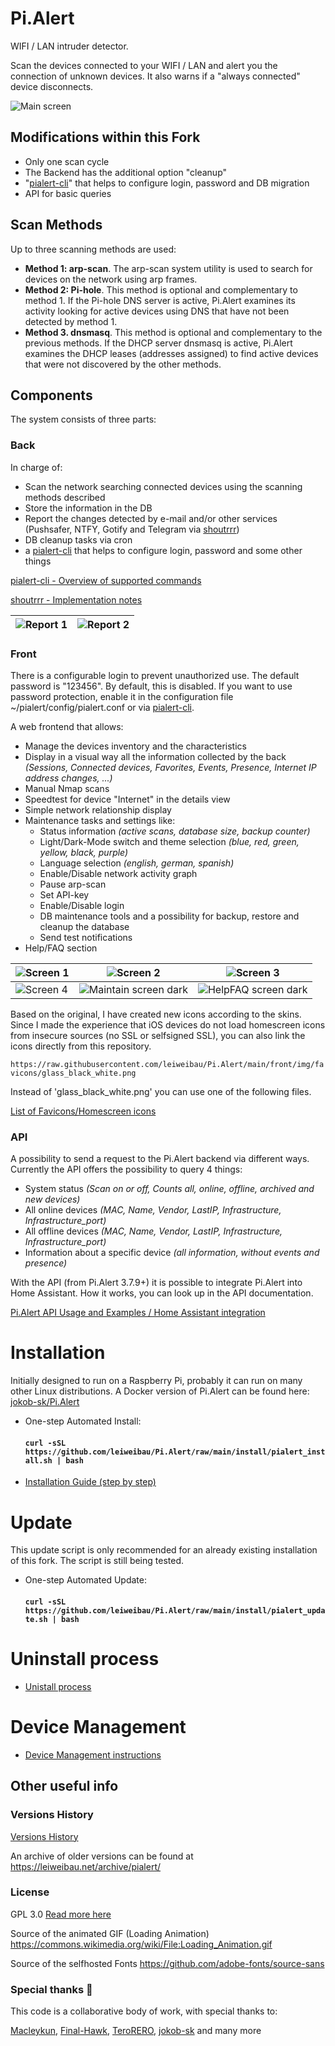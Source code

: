 # Pi.Alert
<!--- --------------------------------------------------------------------- --->

WIFI / LAN intruder detector.

Scan the devices connected to your WIFI / LAN and alert you the connection of
unknown devices. It also warns if a "always connected" device disconnects.

![Main screen][main]

## Modifications within this Fork
  - Only one scan cycle
  - The Backend has the additional option "cleanup"
  - "[pialert-cli](docs/PIALERTCLI.md)" that helps to configure login, password and DB migration
  - API for basic queries

## Scan Methods
Up to three scanning methods are used:
  - **Method 1: arp-scan**. The arp-scan system utility is used to search
        for devices on the network using arp frames.
  - **Method 2: Pi-hole**. This method is optional and complementary to
        method 1. If the Pi-hole DNS server is active, Pi.Alert examines its
        activity looking for active devices using DNS that have not been
        detected by method 1.
  - **Method 3. dnsmasq**. This method is optional and complementary to the
        previous methods. If the DHCP server dnsmasq is active, Pi.Alert
        examines the DHCP leases (addresses assigned) to find active devices
        that were not discovered by the other methods.

## Components
The system consists of three parts:

### Back
In charge of:
  - Scan the network searching connected devices using the scanning methods
    described
  - Store the information in the DB
  - Report the changes detected by e-mail and/or other services (Pushsafer, NTFY, Gotify and Telegram via [shoutrrr](https://github.com/containrrr/shoutrrr/))
  - DB cleanup tasks via cron
  - a [pialert-cli](docs/PIALERTCLI.md) that helps to configure login, password and some other things

[pialert-cli - Overview of supported commands](docs/PIALERTCLI.md)

[shoutrrr - Implementation notes](docs/SHOUTRRR.md)

  | ![Report 1][report1] | ![Report 2][report2] |
  | -------------------- | -------------------- |

### Front
There is a configurable login to prevent unauthorized use. The default password is "123456". By default, this is disabled. If you want to use password protection, enable it in the configuration file ~/pialert/config/pialert.conf or via [pialert-cli](docs/PIALERTCLI.md).

A web frontend that allows:
  - Manage the devices inventory and the characteristics
  - Display in a visual way all the information collected by the back *(Sessions, Connected devices, Favorites, Events, Presence, Internet IP address changes, ...)*
  - Manual Nmap scans
  - Speedtest for device "Internet" in the details view
  - Simple network relationship display
  - Maintenance tasks and settings like:
    - Status information *(active scans, database size, backup counter)*
    - Light/Dark-Mode switch and theme selection *(blue, red, green, yellow, black, purple)*
    - Language selection *(english, german, spanish)*
    - Enable/Disable network activity graph 
    - Pause arp-scan
    - Set API-key
    - Enable/Disable login
    - DB maintenance tools and a possibility for backup, restore and cleanup the database
    - Send test notifications
  - Help/FAQ section 

  | ![Screen 1][screen1]                   | ![Screen 2][screen2]                   | ![Screen 3][screen3]                   | 
  | -------------------------------------- | -------------------------------------- | -------------------------------------- |
  | ![Screen 4][screen4]                   | ![Maintain screen dark][maintain_dark] | ![HelpFAQ screen dark][helpfaq_dark]   |

Based on the original, I have created new icons according to the skins. Since I made the experience that iOS devices do not load homescreen icons from insecure sources (no SSL or selfsigned SSL), you can also link the icons directly from this repository.

```https://raw.githubusercontent.com/leiweibau/Pi.Alert/main/front/img/favicons/glass_black_white.png```

Instead of 'glass_black_white.png' you can use one of the following files.

[List of Favicons/Homescreen icons](docs/ICONS.md)


### API
A possibility to send a request to the Pi.Alert backend via different ways. Currently the API offers the possibility to query 4 things:
  - System status *(Scan on or off, Counts all, online, offline, archived and new devices)*
  - All online devices *(MAC, Name, Vendor, LastIP, Infrastructure, Infrastructure_port)*
  - All offline devices *(MAC, Name, Vendor, LastIP, Infrastructure, Infrastructure_port)*
  - Information about a specific device *(all information, without events and presence)*

With the API (from Pi.Alert 3.7.9+) it is possible to integrate Pi.Alert into Home Assistant. How it works, you can look up in the API documentation.

[Pi.Alert API Usage and Examples / Home Assistant integration](docs/API-USAGE.md)

# Installation
<!--- --------------------------------------------------------------------- --->
Initially designed to run on a Raspberry Pi, probably it can run on many other
Linux distributions. A Docker version of Pi.Alert can be found here: [jokob-sk/Pi.Alert](https://github.com/jokob-sk/Pi.Alert)

- One-step Automated Install:
  #### `curl -sSL https://github.com/leiweibau/Pi.Alert/raw/main/install/pialert_install.sh | bash`

- [Installation Guide (step by step)](docs/INSTALL.md)

# Update
<!--- --------------------------------------------------------------------- --->
This update script is only recommended for an already existing installation of this fork. The script is still being tested.

- One-step Automated Update:
  #### `curl -sSL https://github.com/leiweibau/Pi.Alert/raw/main/install/pialert_update.sh | bash`

# Uninstall process
<!--- --------------------------------------------------------------------- --->
  - [Unistall process](docs/UNINSTALL.md)


# Device Management
<!--- --------------------------------------------------------------------- --->
  - [Device Management instructions](docs/DEVICE_MANAGEMENT.md)


## Other useful info
<!--- --------------------------------------------------------------------- --->

### Versions History
  [Versions History](docs/VERSIONS_HISTORY.md)
  
  An archive of older versions can be found at https://leiweibau.net/archive/pialert/

### License
  GPL 3.0
  [Read more here](LICENSE.txt)

  Source of the animated GIF (Loading Animation)
  https://commons.wikimedia.org/wiki/File:Loading_Animation.gif
  
  Source of the selfhosted Fonts
  https://github.com/adobe-fonts/source-sans

### Special thanks 🥇

  This code is a collaborative body of work, with special thanks to: 

[Macleykun](https://github.com/Macleykun), [Final-Hawk](https://github.com/Final-Hawk), [TeroRERO](https://github.com/terorero), [jokob-sk](https://github.com/jokob-sk/Pi.Alert) and many more

<!--- --------------------------------------------------------------------- --->
[main]:    ./docs/img/1_devices.jpg           "Main screen"
[screen1]: ./docs/img/2_1_device_details.jpg  "Screen 1"
[screen2]: ./docs/img/2_2_device_sessions.jpg "Screen 2"
[screen3]: ./docs/img/2_3_device_presence.jpg "Screen 3"
[screen4]: ./docs/img/3_presence.jpg          "Screen 4"
[report1]: ./docs/img/4_report_1.jpg          "Report sample 1"
[report2]: ./docs/img/4_report_2.jpg          "Report sample 2"
[maintain_dark]: /docs/img/5_maintain.jpg     "Maintain screen dark"
[helpfaq_dark]: /docs/img/6_helpfaq.jpg       "HelpFAQ screen dark"
[glass_black_white]: /favicons/glass_black_white.png       "glass_black_white.png"
[glass_blue_white]: /favicons/glass_blue_white.png       "glass_blue_white.png"
[glass_green_white]: /favicons/glass_green_white.png       "glass_green_white.png"
[glass_red_white]: /favicons/glass_red_white.png       "glass_red_white.png"
[glass_purple_white]: /favicons/glass_purple_white.png       "glass_purple_white.png"
[glass_yellow_white]: /favicons/glass_yellow_white.png       "glass_yellow_white.png"
[glass_blue_black]: /favicons/glass_blue_black.png       "glass_blue_black.png"
[glass_green_black]: /favicons/glass_green_black.png       "glass_green_black.png"
[glass_red_black]: /favicons/glass_red_black.png       "glass_red_black.png"
[glass_purple_black]: /favicons/glass_purple_black.png       "glass_purple_black.png"
[glass_yellow_black]: /favicons/glass_yellow_black.png       "glass_yellow_black.png"
